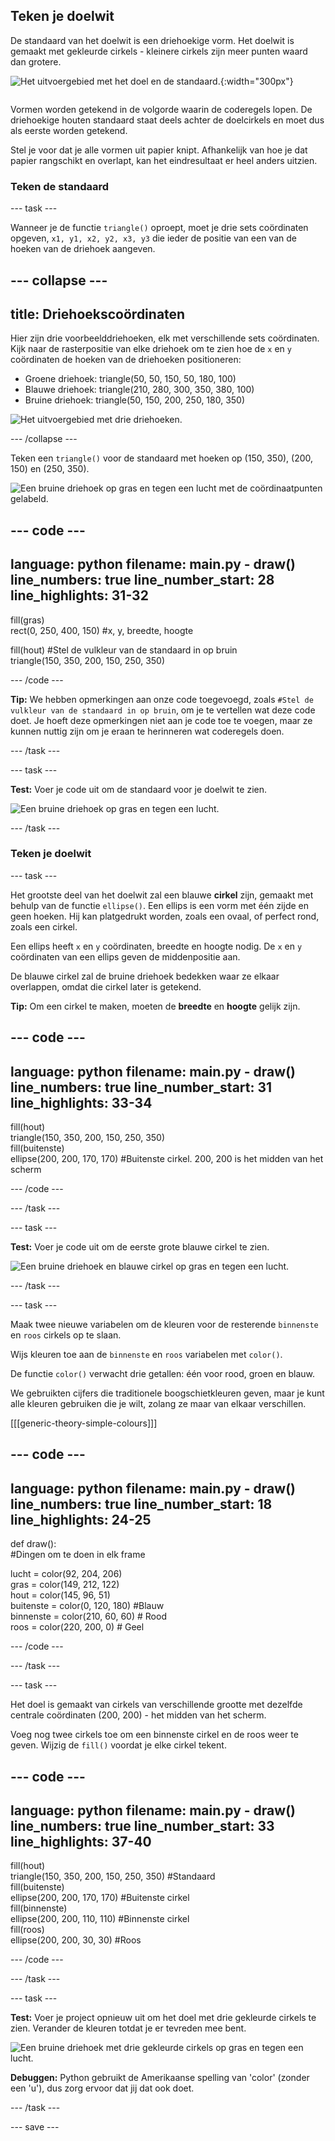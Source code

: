 ## Teken je doelwit
<div style="display: flex; flex-wrap: wrap">
<div style="flex-basis: 200px; flex-grow: 1; margin-right: 15px;">
De standaard van het doelwit is een driehoekige vorm. Het doelwit is gemaakt met gekleurde cirkels - kleinere cirkels zijn meer punten waard dan grotere. 
</div>
<div>

![Het uitvoergebied met het doel en de standaard.](images/three-circles.png){:width="300px"}

</div>
</div>

Vormen worden getekend in de volgorde waarin de coderegels lopen. De driehoekige houten standaard staat deels achter de doelcirkels en moet dus als eerste worden getekend.

Stel je voor dat je alle vormen uit papier knipt. Afhankelijk van hoe je dat papier rangschikt en overlapt, kan het eindresultaat er heel anders uitzien.

### Teken de standaard

--- task ---

Wanneer je de functie `triangle()` oproept, moet je drie sets coördinaten opgeven, `x1, y1, x2, y2, x3, y3` die ieder de positie van een van de hoeken van de driehoek aangeven.

--- collapse ---
---
title: Driehoekscoördinaten
---

  Hier zijn drie voorbeelddriehoeken, elk met verschillende sets coördinaten. Kijk naar de rasterpositie van elke driehoek om te zien hoe de `x` en `y` coördinaten de hoeken van de driehoeken positioneren:
  + Groene driehoek: triangle(50, 50, 150, 50, 180, 100)
  + Blauwe driehoek: triangle(210, 280, 300, 350, 380, 100)
  + Bruine driehoek: triangle(50, 150, 200, 250, 180, 350)

  ![Het uitvoergebied met drie driehoeken.](images/triangles-coords.png)

--- /collapse ---

Teken een `triangle()` voor de standaard met hoeken op (150, 350), (200, 150) en (250, 350).

![Een bruine driehoek op gras en tegen een lucht met de coördinaatpunten gelabeld.](images/stand_coords.png)

--- code ---
---
language: python filename: main.py - draw() line_numbers: true line_number_start: 28
line_highlights: 31-32
---

  fill(gras)   
rect(0, 250, 400, 150) #x, y, breedte, hoogte

  fill(hout) #Stel de vulkleur van de standaard in op bruin     
triangle(150, 350, 200, 150, 250, 350)


--- /code ---

**Tip:** We hebben opmerkingen aan onze code toegevoegd, zoals `#Stel de vulkleur van de standaard in op bruin`, om je te vertellen wat deze code doet. Je hoeft deze opmerkingen niet aan je code toe te voegen, maar ze kunnen nuttig zijn om je eraan te herinneren wat coderegels doen.

--- /task ---

--- task ---

**Test:** Voer je code uit om de standaard voor je doelwit te zien.

![Een bruine driehoek op gras en tegen een lucht.](images/target-stand.png)

--- /task ---

### Teken je doelwit

--- task ---

Het grootste deel van het doelwit zal een blauwe **cirkel** zijn, gemaakt met behulp van de functie `ellipse()`. Een ellips is een vorm met één zijde en geen hoeken. Hij kan platgedrukt worden, zoals een ovaal, of perfect rond, zoals een cirkel.

Een ellips heeft `x` en `y` coördinaten, breedte en hoogte nodig. De `x` en `y` coördinaten van een ellips geven de middenpositie aan.

De blauwe cirkel zal de bruine driehoek bedekken waar ze elkaar overlappen, omdat die cirkel later is getekend.

**Tip:** Om een cirkel te maken, moeten de **breedte** en **hoogte** gelijk zijn.

--- code ---
---
language: python filename: main.py - draw() line_numbers: true line_number_start: 31
line_highlights: 33-34
---

  fill(hout)   
triangle(150, 350, 200, 150, 250, 350)   
fill(buitenste)    
ellipse(200, 200, 170, 170) #Buitenste cirkel. 200, 200 is het midden van het scherm

--- /code ---

--- /task ---

--- task ---

**Test:** Voer je code uit om de eerste grote blauwe cirkel te zien.

![Een bruine driehoek en blauwe cirkel op gras en tegen een lucht.](images/blue-circle.png)

--- /task ---

--- task ---

Maak twee nieuwe variabelen om de kleuren voor de resterende `binnenste` en `roos` cirkels op te slaan.

Wijs kleuren toe aan de `binnenste` en `roos` variabelen met `color()`.

De functie `color()` verwacht drie getallen: één voor rood, groen en blauw.

We gebruikten cijfers die traditionele boogschietkleuren geven, maar je kunt alle kleuren gebruiken die je wilt, zolang ze maar van elkaar verschillen.

[[[generic-theory-simple-colours]]]

--- code ---
---
language: python filename: main.py - draw() line_numbers: true line_number_start: 18
line_highlights: 24-25
---

def draw():   
#Dingen om te doen in elk frame

  lucht = color(92, 204, 206)   
gras = color(149, 212, 122)   
hout = color(145, 96, 51)   
buitenste = color(0, 120, 180) #Blauw    
binnenste = color(210, 60, 60) # Rood    
roos = color(220, 200, 0) # Geel

--- /code ---

--- /task ---

--- task ---

Het doel is gemaakt van cirkels van verschillende grootte met dezelfde centrale coördinaten (200, 200) - het midden van het scherm.

Voeg nog twee cirkels toe om een binnenste cirkel en de roos weer te geven. Wijzig de `fill()` voordat je elke cirkel tekent.

--- code ---
---
language: python filename: main.py - draw() line_numbers: true line_number_start: 33
line_highlights: 37-40
---

  fill(hout)    
triangle(150, 350, 200, 150, 250, 350) #Standaard    
fill(buitenste)   
ellipse(200, 200, 170, 170) #Buitenste cirkel   
fill(binnenste)   
ellipse(200, 200, 110, 110) #Binnenste cirkel   
fill(roos)   
ellipse(200, 200, 30, 30) #Roos

--- /code ---

--- /task ---

--- task ---

**Test:** Voer je project opnieuw uit om het doel met drie gekleurde cirkels te zien. Verander de kleuren totdat je er tevreden mee bent.

![Een bruine driehoek met drie gekleurde cirkels op gras en tegen een lucht.](images/three-circles.png)

**Debuggen:** Python gebruikt de Amerikaanse spelling van 'color' (zonder een 'u'), dus zorg ervoor dat jij dat ook doet.

--- /task ---

--- save ---

